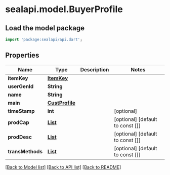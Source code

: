 # sealapi.model.BuyerProfile

## Load the model package
```dart
import 'package:sealapi/api.dart';
```

## Properties
Name | Type | Description | Notes
------------ | ------------- | ------------- | -------------
**itemKey** | [**ItemKey**](ItemKey.md) |  | 
**userGenId** | **String** |  | 
**name** | **String** |  | 
**main** | [**CustProfile**](CustProfile.md) |  | 
**timeStamp** | **int** |  | [optional] 
**prodCap** | [**List<Keywords>**](Keywords.md) |  | [optional] [default to const []]
**prodDesc** | [**List<Text>**](Text.md) |  | [optional] [default to const []]
**transMethods** | [**List<Keywords>**](Keywords.md) |  | [optional] [default to const []]

[[Back to Model list]](../README.md#documentation-for-models) [[Back to API list]](../README.md#documentation-for-api-endpoints) [[Back to README]](../README.md)


